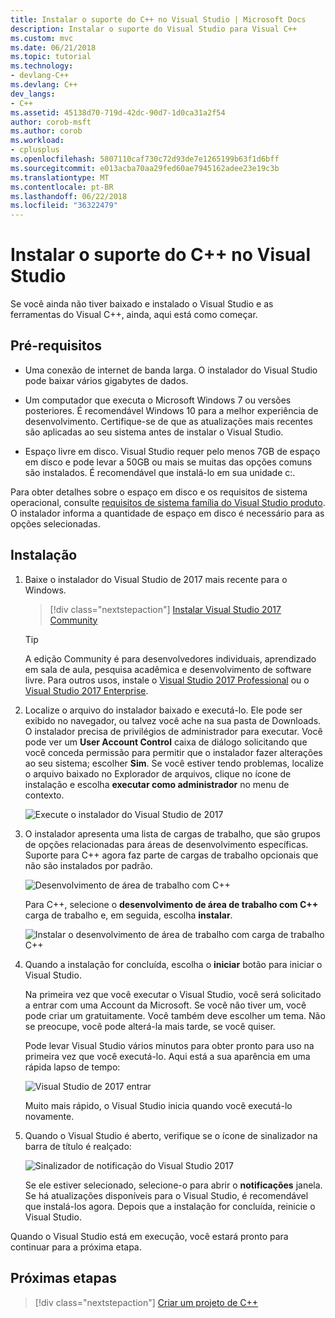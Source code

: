 ```yaml
---
title: Instalar o suporte do C++ no Visual Studio | Microsoft Docs
description: Instalar o suporte do Visual Studio para Visual C++
ms.custom: mvc
ms.date: 06/21/2018
ms.topic: tutorial
ms.technology:
- devlang-C++
ms.devlang: C++
dev_langs:
- C++
ms.assetid: 45138d70-719d-42dc-90d7-1d0ca31a2f54
author: corob-msft
ms.author: corob
ms.workload:
- cplusplus
ms.openlocfilehash: 5807110caf730c72d93de7e1265199b63f1d6bff
ms.sourcegitcommit: e013acba70aa29fed60ae7945162adee23e19c3b
ms.translationtype: MT
ms.contentlocale: pt-BR
ms.lasthandoff: 06/22/2018
ms.locfileid: "36322479"
---
```

# <a name="install-c-support-in-visual-studio"></a>Instalar o suporte do C++ no Visual Studio

Se você ainda não tiver baixado e instalado o Visual Studio e as ferramentas do Visual C++, ainda, aqui está como começar.

## <a name="prerequisites"></a>Pré-requisitos

- Uma conexão de internet de banda larga. O instalador do Visual Studio pode baixar vários gigabytes de dados.

- Um computador que executa o Microsoft Windows 7 ou versões posteriores. É recomendável Windows 10 para a melhor experiência de desenvolvimento. Certifique-se de que as atualizações mais recentes são aplicadas ao seu sistema antes de instalar o Visual Studio.

- Espaço livre em disco. Visual Studio requer pelo menos 7GB de espaço em disco e pode levar a 50GB ou mais se muitas das opções comuns são instalados. É recomendável que instalá-lo em sua unidade c:.

Para obter detalhes sobre o espaço em disco e os requisitos de sistema operacional, consulte [requisitos de sistema família do Visual Studio produto](/visualstudio/productinfo/vs2017-system-requirements-vs). O instalador informa a quantidade de espaço em disco é necessário para as opções selecionadas.

## <a name="installation"></a>Instalação

1. Baixe o instalador do Visual Studio de 2017 mais recente para o Windows.

   > [!div class="nextstepaction"]
   > <a target="frameTarget" href="https://visualstudio.microsoft.com/downloads/?utm_medium=microsoft&utm_source=docs.microsoft.com&utm_campaign=button+cta&utm_content=download+vs2017">Instalar Visual Studio 2017 Community</a>

   >[!Tip]
   > A edição Community é para desenvolvedores individuais, aprendizado em sala de aula, pesquisa acadêmica e desenvolvimento de software livre. Para outros usos, instale o <a target="frameTarget" href="https://visualstudio.microsoft.com/downloads/?utm_medium=microsoft&utm_source=docs.microsoft.com&utm_campaign=button+cta&utm_content=download+vs2017">Visual Studio 2017 Professional</a> ou o <a target="frameTarget" href="https://visualstudio.microsoft.com/downloads/?utm_medium=microsoft&utm_source=docs.microsoft.com&utm_campaign=button+cta&utm_content=download+vs2017">Visual Studio 2017 Enterprise</a>.

1. Localize o arquivo do instalador baixado e executá-lo. Ele pode ser exibido no navegador, ou talvez você ache na sua pasta de Downloads. O instalador precisa de privilégios de administrador para executar. Você pode ver um **User Account Control** caixa de diálogo solicitando que você conceda permissão para permitir que o instalador fazer alterações ao seu sistema; escolher **Sim**. Se você estiver tendo problemas, localize o arquivo baixado no Explorador de arquivos, clique no ícone de instalação e escolha **executar como administrador** no menu de contexto.

   ![Execute o instalador do Visual Studio de 2017](../build/media/vscpp-concierge-run-installer.gif "executar o instalador do Visual Studio")

1. O instalador apresenta uma lista de cargas de trabalho, que são grupos de opções relacionadas para áreas de desenvolvimento específicas. Suporte para C++ agora faz parte de cargas de trabalho opcionais que não são instalados por padrão.

   ![Desenvolvimento de área de trabalho com C++](../build/media/desktop-development-with-cpp.png "desenvolvimento de área de trabalho com C++")

    Para C++, selecione o **desenvolvimento de área de trabalho com C++** carga de trabalho e, em seguida, escolha **instalar**.

   ![Instalar o desenvolvimento de área de trabalho com carga de trabalho C++](../build/media/vscpp-concierge-choose-workload.gif "instalar o desenvolvimento de área de trabalho com carga de trabalho do C++")

1. Quando a instalação for concluída, escolha o **iniciar** botão para iniciar o Visual Studio.

   Na primeira vez que você executar o Visual Studio, você será solicitado a entrar com uma Account da Microsoft. Se você não tiver um, você pode criar um gratuitamente. Você também deve escolher um tema. Não se preocupe, você pode alterá-la mais tarde, se você quiser. 

   Pode levar Visual Studio vários minutos para obter pronto para uso na primeira vez que você executá-lo. Aqui está a sua aparência em uma rápida lapso de tempo:

   ![Visual Studio de 2017 entrar](../build/media/vscpp-quickstart-first-run.gif "2017 do Visual Studio entrar")

   Muito mais rápido, o Visual Studio inicia quando você executá-lo novamente.

1. Quando o Visual Studio é aberto, verifique se o ícone de sinalizador na barra de título é realçado:

   ![Sinalizador de notificação do Visual Studio 2017](../build/media/vscpp-first-start-page-flag.png "sinalizador de notificação de 2017 do Visual Studio")

   Se ele estiver selecionado, selecione-o para abrir o **notificações** janela. Se há atualizações disponíveis para o Visual Studio, é recomendável que instalá-los agora. Depois que a instalação for concluída, reinicie o Visual Studio.

Quando o Visual Studio está em execução, você estará pronto para continuar para a próxima etapa.

## <a name="next-steps"></a>Próximas etapas

> [!div class="nextstepaction"]
> [Criar um projeto de C++](vscpp-step-1-create.md)

<iframe src="" height="0" width="0" frameborder="0" name="frameTarget" />
